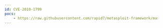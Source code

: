 ```yaml
---
id: CVE-2010-1799
pocs:
    - https://raw.githubusercontent.com/rapid7/metasploit-framework/master/modules/exploits/windows/browser/apple_quicktime_smil_debug.rb
---
```

